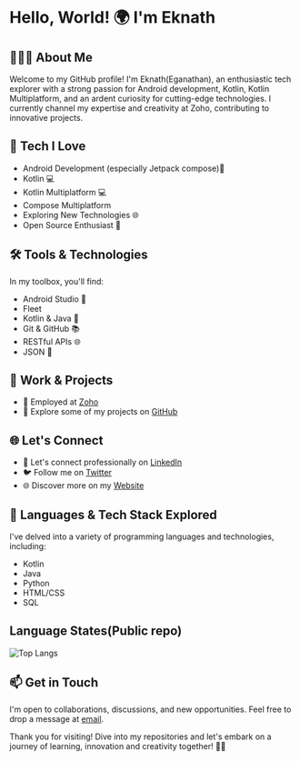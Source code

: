 # Hello, World! 🌍 I'm Eknath

## 👨🏻‍💻 About Me

Welcome to my GitHub profile! I'm Eknath(Eganathan), an enthusiastic tech explorer with a strong passion for Android development, Kotlin, Kotlin Multiplatform, and an ardent curiosity for cutting-edge technologies. I currently channel my expertise and creativity at Zoho, contributing to innovative projects.

## 🚀 Tech I Love

- Android Development (especially Jetpack compose)📱
- Kotlin 💻
- Kotlin Multiplatform 💻
- Compose Multiplatform
- Exploring New Technologies 🌐
- Open Source Enthusiast 🌟

## 🛠️ Tools & Technologies

In my toolbox, you'll find:
- Android Studio 🚀
- Fleet
- Kotlin & Java 🧠
- Git & GitHub 📚
- RESTful APIs 🌐
- JSON 📝

## 💼 Work & Projects

- 🏢 Employed at [Zoho](https://www.zoho.com/)
- 🌟 Explore some of my projects on [GitHub](https://github.com/eganathan)

## 🌐 Let's Connect

- 🤝 Let's connect professionally on [LinkedIn](http://linkedin.com/in/eganathan/)
- 🐦 Follow me on [Twitter](https://www.twitter.com/eknath_dev)
- 🌐 Discover more on my [Website](https://eknath.dev/)

## 🌟 Languages & Tech Stack Explored

I've delved into a variety of programming languages and technologies, including:
- Kotlin
- Java
- Python
- HTML/CSS
- SQL

## Language States(Public repo)
 ![Top Langs](https://github-readme-stats.vercel.app/api/top-langs/?username=eganathan&theme=tokyonight)
  
## 📫 Get in Touch

I'm open to collaborations, discussions, and new opportunities. Feel free to drop a message at [email](mailto:ammasamrith@gmail.com).

Thank you for visiting! Dive into my repositories and let's embark on a journey of learning, innovation and creativity together! 🚀✨
